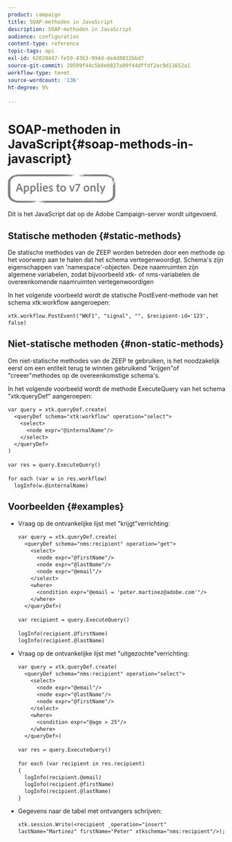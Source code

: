 ```yaml
---
product: campaign
title: SOAP-methoden in JavaScript
description: SOAP-methoden in JavaScript
audience: configuration
content-type: reference
topic-tags: api
exl-id: 62020447-fe59-4363-994d-de4d8032bbd7
source-git-commit: 20509f44c5b8e0827a09f44dffdf2ec9d11652a1
workflow-type: tm+mt
source-wordcount: '136'
ht-degree: 9%

---
```


# SOAP-methoden in JavaScript{#soap-methods-in-javascript}

![](../../assets/v7-only.svg)

Dit is het JavaScript dat op de Adobe Campaign-server wordt uitgevoerd.

## Statische methoden {#static-methods}

De statische methodes van de ZEEP worden betreden door een methode op het voorwerp aan te halen dat het schema vertegenwoordigt. Schema&#39;s zijn eigenschappen van &#39;namespace&#39;-objecten. Deze naamruimten zijn algemene variabelen, zodat bijvoorbeeld xtk- of nms-variabelen de overeenkomende naamruimten vertegenwoordigen

In het volgende voorbeeld wordt de statische PostEvent-methode van het schema xtk:workflow aangeroepen:

```
xtk.workflow.PostEvent("WKF1", "signal", "", $recipient-id='123', false) 
```

## Niet-statische methoden {#non-static-methods}

Om niet-statische methodes van de ZEEP te gebruiken, is het noodzakelijk eerst om een entiteit terug te winnen gebruikend &quot;krijgen&quot;of &quot;creeer&quot;methodes op de overeenkomstige schema&#39;s.

In het volgende voorbeeld wordt de methode ExecuteQuery van het schema &quot;xtk:queryDef&quot; aangeroepen:

```
var query = xtk.queryDef.create(
  <queryDef schema="xtk:workflow" operation="select">
    <select>
      <node expr="@internalName"/>
    </select>
  </queryDef>
)

var res = query.ExecuteQuery()

for each (var w in res.workflow) 
  logInfo(w.@internalName)
```

## Voorbeelden {#examples}

* Vraag op de ontvankelijke lijst met &quot;krijgt&quot;verrichting:

   ```
   var query = xtk.queryDef.create(  
     <queryDef schema="nms:recipient" operation="get">    
       <select>      
         <node expr="@firstName"/>      
         <node expr="@lastName"/>      
         <node expr="@email"/>    
       </select>    
       <where>      
         <condition expr="@email = 'peter.martinez@adobe.com'"/>    
       </where>  
     </queryDef>)
   
   var recipient = query.ExecuteQuery()
   
   logInfo(recipient.@firstName)
   logInfo(recipient.@lastName)
   ```

* Vraag op de ontvankelijke lijst met &quot;uitgezochte&quot;verrichting:

   ```
   var query = xtk.queryDef.create(  
     <queryDef schema="nms:recipient" operation="select">    
       <select>      
         <node expr="@email"/>      
         <node expr="@lastName"/>      
         <node expr="@firstName"/>    
       </select>    
       <where>      
         <condition expr="@age > 25"/>    
       </where>    
     </queryDef>)
   
   var res = query.ExecuteQuery()
   
   for each (var recipient in res.recipient) 
   {  
     logInfo(recipient.@email)  
     logInfo(recipient.@firstName)  
     logInfo(recipient.@lastName)
   }
   ```

* Gegevens naar de tabel met ontvangers schrijven:

   ```
   xtk.session.Write(<recipient _operation="insert" lastName="Martinez" firstName="Peter" xtkschema="nms:recipient"/>);
   ```

